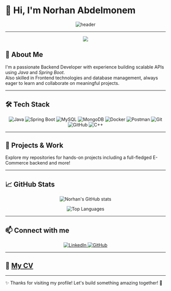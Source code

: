 <p align="center">
  <h1>👋 Hi, I'm Norhan Abdelmonem  </h1>
</p>

<p align="center">
  <img src="https://media.giphy.com/media/LmNwrBhejkK9EFP504/giphy.gif" alt="header" />
</p>

---

<p align="center">
  <img src="https://readme-typing-svg.herokuapp.com?font=JetBrains+Mono&size=30&duration=3500&pause=500&color=9B59B6&center=true&vCenter=true&width=500&lines=I'm+Java+Backend+Developer;I'm+learning+Spring+Boot;I'm+Problem-Solver;+Crafting+Awesome+APIs!" />
</p>


## 🚀 About Me
I'm a passionate  Backend Developer with experience building scalable APIs using *Java* and *Spring Boot*.  
Also skilled in Frontend technologies and database management, always eager to learn and collaborate on meaningful projects.

---

## 🛠 Tech Stack

<p align="center">
  <img alt="Java" src="https://img.shields.io/badge/Java-ED8B00?style=for-the-badge&logo=java&logoColor=white" />
  <img alt="Spring Boot" src="https://img.shields.io/badge/Spring_Boot-6DB33F?style=for-the-badge&logo=spring&logoColor=white" />
  <img alt="MySQL" src="https://img.shields.io/badge/MySQL-4479A1?style=for-the-badge&logo=mysql&logoColor=white" />
  <img alt="MongoDB" src="https://img.shields.io/badge/MongoDB-47A248?style=for-the-badge&logo=mongodb&logoColor=white" />
  <img alt="Docker" src="https://img.shields.io/badge/Docker-2496ED?style=for-the-badge&logo=docker&logoColor=white" />
  <img alt="Postman" src="https://img.shields.io/badge/Postman-FF6C37?style=for-the-badge&logo=postman&logoColor=white" />
  <img alt="Git" src="https://img.shields.io/badge/Git-F05032?style=for-the-badge&logo=git&logoColor=white" />
  <img alt="GitHub" src="https://img.shields.io/badge/GitHub-181717?style=for-the-badge&logo=github&logoColor=white" />
  <img alt="C++" src="https://img.shields.io/badge/C++-00599C?style=for-the-badge&logo=c%2B%2B&logoColor=white" />
</p>

---

## 📂 Projects & Work  
Explore my repositories for hands-on projects including a full-fledged E-Commerce backend and more!

---

## 📈 GitHub Stats

<p align="center">
  <img src="https://github-readme-stats.vercel.app/api?username=NorhanAbdelmonem&show_icons=true&theme=radical" alt="Norhan's GitHub stats" />
</p>

<p align="center">
  <img src="https://github-readme-stats.vercel.app/api/top-langs/?username=NorhanAbdelmonem&layout=compact&theme=radical" alt="Top Languages" />
</p>

---

## 📫 Connect with me  

<p align="center">
  <a href="https://www.linkedin.com/in/norhan-elkholy-001b99260/" target="_blank">
    <img alt="LinkedIn" src="https://img.shields.io/badge/-LinkedIn-blue?logo=linkedin&style=for-the-badge" />
  </a>
  <a href="https://github.com/NorhanAbdelmonem" target="_blank">
    <img alt="GitHub" src="https://img.shields.io/badge/-GitHub-black?logo=github&style=for-the-badge" />
  </a>
</p>

---

## 📄 [My CV](https://drive.google.com/drive/folders/1FAVPCRuJoznJwIfu_LNrn1m5vM4tDear)

---

✨ Thanks for visiting my profile! Let's build something amazing together! 🚀
